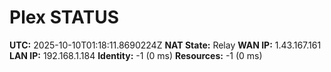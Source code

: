 # Plex STATUS

**UTC:** 2025-10-10T01:18:11.8690224Z
**NAT State:** Relay
**WAN IP:** 1.43.167.161
**LAN IP:** 192.168.1.184
**Identity:** -1 (0 ms)
**Resources:** -1 (0 ms)
